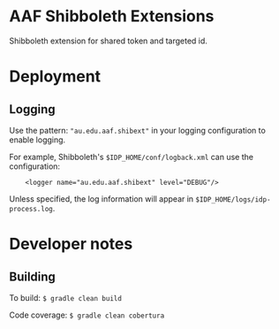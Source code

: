 # AAF Shibboleth Extensions

Shibboleth extension for shared token and targeted id.

# Deployment
## Logging

Use the pattern: `"au.edu.aaf.shibext"` in your logging configuration to enable logging.

For example, Shibboleth's `$IDP_HOME/conf/logback.xml` can use the configuration:
```
    <logger name="au.edu.aaf.shibext" level="DEBUG"/>
```
Unless specified, the log information will appear in `$IDP_HOME/logs/idp-process.log`.

# Developer notes
## Building
To build:
```$ gradle clean build```

Code coverage:
```$ gradle clean cobertura```

